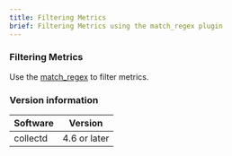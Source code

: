 ```yaml
---
title: Filtering Metrics
brief: Filtering Metrics using the match_regex plugin
---
```

### Filtering Metrics

Use the [match_regex](https://collectd.org/wiki/index.php/Match:RegEx) to filter metrics.

### Version information

| Software           | Version               |
|--------------------|-----------------------|
| collectd           |  4.6 or later         |
